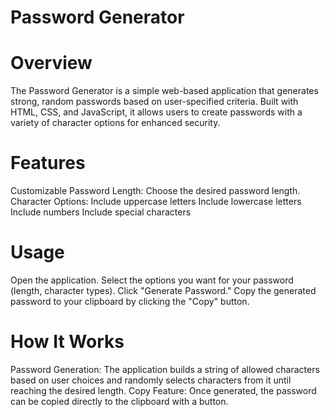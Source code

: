 # Password Generator
# Overview
The Password Generator is a simple web-based application that generates strong, random passwords based on user-specified criteria. Built with HTML, CSS, and JavaScript, it allows users to create passwords with a variety of character options for enhanced security.

# Features
Customizable Password Length: Choose the desired password length.
Character Options:
Include uppercase letters
Include lowercase letters
Include numbers
Include special characters

# Usage
Open the application.
Select the options you want for your password (length, character types).
Click "Generate Password."
Copy the generated password to your clipboard by clicking the "Copy" button.
# How It Works
Password Generation: The application builds a string of allowed characters based on user choices and randomly selects characters from it until reaching the desired length.
Copy Feature: Once generated, the password can be copied directly to the clipboard with a button.
